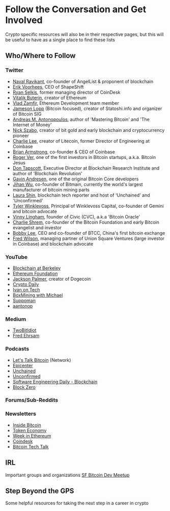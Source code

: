 # Follow the Conversation and Get Involved
Crypto specific resources will also be in their respective pages, but this will be useful to have as a single place to find these lists


## Who/Where to Follow

### Twitter
- [Naval Ravikant](https://twitter.com/naval), co-founder of AngelList & proponent of blockchain
- [Erik Voorhees](https://twitter.com/ErikVoorhees), CEO of ShapeShift
- [Ryan Selkis](https://twitter.com/twobitidiot), former managing director of CoinDesk
- [Vitalik Buterin](https://twitter.com/VitalikButerin), creator of Ethereum
- [Vlad Zamfir](https://twitter.com/VladZamfir), Ethereum Development team member
- [Jameson Lopp](https://twitter.com/lopp) (Bitcoin focused), creator of Statoshi.info and organizer of Bitcoin SIG
- [Andreas M. Antonopoulos](https://twitter.com/aantonop), author of 'Mastering Bitcoin' and 'The Internet of Money'
- [Nick Szabo](https://twitter.com/NickSzabo4), creator of bit gold and early blockchain and cryptocurrency pioneer
- [Charlie Lee](https://twitter.com/SatoshiLite), creator of Litecoin, former Director of Engineering at Coinbase
- [Brian Armstrong](https://twitter.com/brian_armstrong), co-founder & CEO of Coinbase
- [Roger Ver](https://twitter.com/rogerkver), one of the first investors in Bitcoin startups, a.k.a. Bitcoin Jesus
- [Don Tapscott](https://twitter.com/dtapscott), Executive Director at Blockchain Research Institute and author of 'Blockchain Revolution'
- [Gavin Andresen](https://twitter.com/gavinandresen), one of the original Bitcoin Core developers
- [Jihan Wu](https://www.twitter.com/jihanwu), co-founder of Bitmain, currently the world's largest manufacturer of bitcoin mining parts
- [Laura Shin](https://twitter.com/laurashin), blockchain tech reporter and host of 'Unchained' and 'Unconfirmed'
- [Tyler Winklevoss](https://twitter.com/tylerwinklevoss), Principal of Winklevoss Capital, co-founder of Gemini and bitcoin advocate
- [Vinny Lingham](https://twitter.com/VinnyLingham), founder of Civic (CVC), a.k.a 'Bitcoin Oracle'
- [Charlie Shrem](https://twitter.com/CharlieShrem), co-founder of the Bitcoin Foundation and early Bitcoin evangelist and investor
- [Bobby Lee](https://twitter.com/bobbyclee), CEO and co-founder of BTCC, China's first bitcoin exchange
- [Fred Wilson](https://twitter.com/fredwilson), managing partner of Union Square Ventures (large investor in Coinbase) and blockchain advocate

### YouTube
- [Blockchain at Berkeley](https://www.youtube.com/channel/UC5sgoRfoSp3jeX4DEqKLwKg/playlists)
- [Ethereum Foundation](https://www.youtube.com/channel/UCNOfzGXD_C9YMYmnefmPH0g/playlists)
- [Jackson Palmer](https://www.youtube.com/user/jacksonpalmerbc), creator of Dogecoin
- [Crypto Daily](https://www.youtube.com/channel/UC67AEEecqFEc92nVvcqKdhA)
- [Ivan on Tech](https://www.youtube.com/channel/UCrYmtJBtLdtm2ov84ulV-yg)
- [BoxMining with Michael](https://www.youtube.com/channel/UCxODjeUwZHk3p-7TU-IsDOA)
- [Suppoman](https://www.youtube.com/user/Suppoman2011)
- [aantonop](https://www.youtube.com/user/aantonop)

### Medium
- [TwoBitIdiot](https://medium.com/@twobitidiot)
- [Fred Ehrsam](https://medium.com/@FEhrsam)

### Podcasts
- [Let's Talk Bitcoin](https://letstalkbitcoin.com/) (Network)
- [Epicenter](https://epicenter.tv/)
- [Unchained](http://unchainedpodcast.co/)
- [Unconfirmed](http://unconfirmedpodcast.com)
- [Software Engineering Daily - Blockchain](https://softwareengineeringdaily.com/category/blockchain/)
- [Block Zero](http://www.blockzero.show/)

### Forums/Sub-Reddits

### Newsletters
- [Inside Bitcoin](https://inside.com/bitcoin)
- [Token Economy](http://weekly.tokeneconomy.co/)
- [Week in Ethereum](http://www.weekinethereum.com/)
- [Coindesk](https://www.coindesk.com/newsletter/)
- [Bitcoin Tech Talk](https://bitcointechtalk.com/)

## IRL
Important groups and organizations
[SF Bitcoin Dev Meetup](https://www.meetup.com/SF-Bitcoin-Devs)

## Step Beyond the GPS
Some helpful resources for taking the next step in a career in crypto

